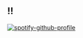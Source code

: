 ## !!

[![spotify-github-profile](https://spotify-github-profile.kittinanx.com/api/view?uid=cgo1nbhfibb223rkc10kxe6p1&cover_image=true&theme=default&show_offline=false&background_color=121212&interchange=false)](https://github.com/kittinan/spotify-github-profile)






